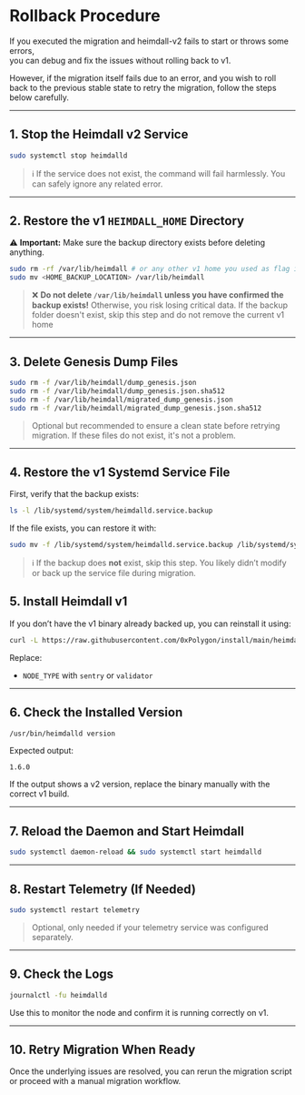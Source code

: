 # Rollback Procedure

If you executed the migration and heimdall-v2 fails to start or throws some errors,  
you can debug and fix the issues without rolling back to v1.

However, if the migration itself fails due to an error,
and you wish to roll back to the previous stable state to retry the migration, follow the steps below carefully.

---

## 1. Stop the Heimdall v2 Service

```bash
sudo systemctl stop heimdalld
````

> ℹ️ If the service does not exist, the command will fail harmlessly. You can safely ignore any related error.

---

## 2. Restore the v1 `HEIMDALL_HOME` Directory

⚠️ **Important:** Make sure the backup directory exists before deleting anything.

```bash
sudo rm -rf /var/lib/heimdall # or any other v1 home you used as flag in the script (`--heimdall-v1-home`)
sudo mv <HOME_BACKUP_LOCATION> /var/lib/heimdall
```

> ❌ **Do not delete `/var/lib/heimdall` unless you have confirmed the backup exists!**
> Otherwise, you risk losing critical data.
> If the backup folder doesn't exist, skip this step and do not remove the current v1 home

---

## 3. Delete Genesis Dump Files

```bash
sudo rm -f /var/lib/heimdall/dump_genesis.json
sudo rm -f /var/lib/heimdall/dump_genesis.json.sha512
sudo rm -f /var/lib/heimdall/migrated_dump_genesis.json
sudo rm -f /var/lib/heimdall/migrated_dump_genesis.json.sha512
```

> Optional but recommended to ensure a clean state before retrying migration.
> If these files do not exist, it's not a problem.
---

## 4. Restore the v1 Systemd Service File

First, verify that the backup exists:

```bash
ls -l /lib/systemd/system/heimdalld.service.backup
```

If the file exists, you can restore it with:

```bash
sudo mv -f /lib/systemd/system/heimdalld.service.backup /lib/systemd/system/heimdalld.service
```

> ℹ️ If the backup does **not** exist, skip this step.
> You likely didn’t modify or back up the service file during migration.

## 5. Install Heimdall v1

If you don’t have the v1 binary already backed up, you can reinstall it using:

```bash
curl -L https://raw.githubusercontent.com/0xPolygon/install/main/heimdall.sh | bash -s -- v1.6.0 mainnet <NODE_TYPE>
```

Replace:
* `NODE_TYPE` with `sentry` or `validator`

---

## 6. Check the Installed Version

```bash
/usr/bin/heimdalld version
```

Expected output:

```
1.6.0
```

If the output shows a v2 version, replace the binary manually with the correct v1 build.

---

## 7. Reload the Daemon and Start Heimdall

```bash
sudo systemctl daemon-reload && sudo systemctl start heimdalld
```

---

## 8. Restart Telemetry (If Needed)

```bash
sudo systemctl restart telemetry
```

> Optional, only needed if your telemetry service was configured separately.

---

## 9. Check the Logs

```bash
journalctl -fu heimdalld
```

Use this to monitor the node and confirm it is running correctly on v1.

---

## 10. Retry Migration When Ready

Once the underlying issues are resolved, you can rerun the migration script or proceed with a manual migration workflow.
